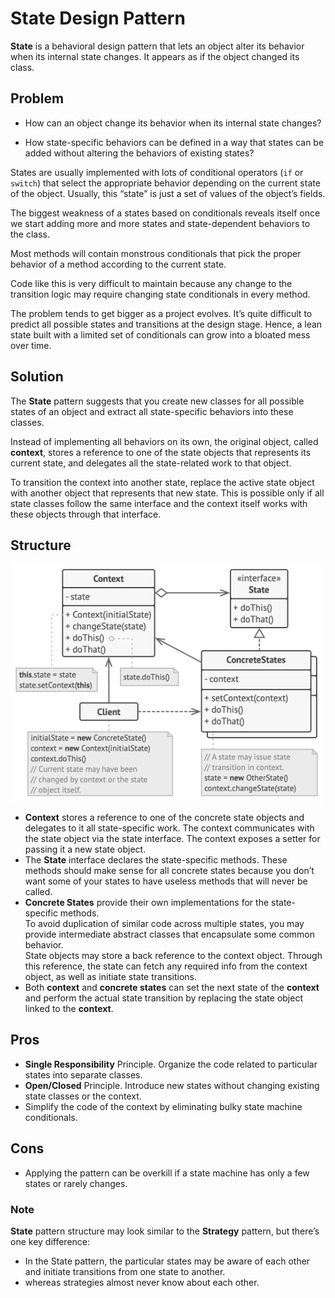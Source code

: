 # State Design Pattern
**State** is a behavioral design pattern that lets an object alter its behavior when its internal state changes. It appears as if the object changed its class.

## Problem
- How can an object change its behavior when its internal state changes?

- How state-specific behaviors can be defined in a way that states can be added without altering the behaviors of existing states?

States are usually implemented with lots of conditional operators (`if` or `switch`) that select the appropriate behavior depending on the current state of the object. Usually, this “state” is just a set of values of the object’s fields.

The biggest weakness of a states based on conditionals reveals itself once we start adding more and more states and state-dependent behaviors to the class.

Most methods will contain monstrous conditionals that pick the proper behavior of a method according to the current state.

Code like this is very difficult to maintain because any change to the transition logic may require changing state conditionals in every method.

The problem tends to get bigger as a project evolves. It’s quite difficult to predict all possible states and transitions at the design stage. Hence, a lean state built with a limited set of conditionals can grow into a bloated mess over time.

## Solution
The **State** pattern suggests that you create new classes for all possible states of an object and extract all state-specific
behaviors into these classes.

Instead of implementing all behaviors on its own, the original object, called **context**, stores a reference to one of the state objects that represents its current state, and delegates all the state-related work to that object.

To transition the context into another state, replace the active state object with another object that represents that new state. This is possible only if all state classes follow the same interface and the context itself works with these objects through
that interface.

## Structure

<img width="500" alt="State Pattern Structure" src="./ReadMe/State-Pattern-Structure.png">

- **Context** stores a reference to one of the concrete state objects and delegates to it all state-specific work. The context communicates with the state object via the state interface. The context exposes a setter for passing it a new state object.
- The **State** interface declares the state-specific methods. These methods should make sense for all concrete states because you don’t want some of your states to have useless methods that will never be called.
- **Concrete States** provide their own implementations for the state-specific methods. <br>
To avoid duplication of similar code across multiple states, you may provide intermediate abstract classes that encapsulate some common behavior. <br>
State objects may store a back reference to the context object. Through this reference, the state can fetch any required info from the context object, as well as initiate state transitions.
- Both **context** and **concrete states** can set the next state of the **context** and perform the actual state transition by replacing the state object linked to the **context**.

## Pros
- **Single Responsibility** Principle. Organize the code related to particular states into separate classes.
- **Open/Closed** Principle. Introduce new states without changing existing state classes or the context.
-  Simplify the code of the context by eliminating bulky state machine conditionals.

## Cons
- Applying the pattern can be overkill if a state machine has only a few states or rarely changes.

### Note
**State** pattern structure may look similar to the **Strategy** pattern, but there’s one key difference:
- In the State pattern, the particular states may be aware of each other and initiate transitions from one state to another.
- whereas strategies almost never know about each other.